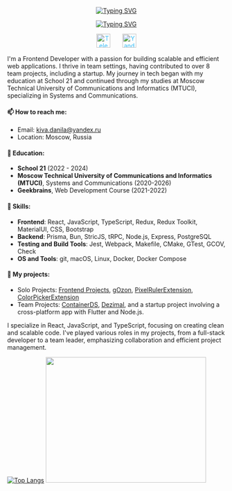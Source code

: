 <p align="center">
<a href="https://github.com/noshackleshot"><img src="https://readme-typing-svg.demolab.com?font=roboto&weight=700&duration=0.1&pause=2000&center=true&vCenter=true&repeat=false&width=435&lines=%D0%9F%D1%80%D0%B8%D0%B2%D0%B5%D1%82!+%D0%9C%D0%B5%D0%BD%D1%8F+%D0%B7%D0%BE%D0%B2%D1%83%D1%82+%D0%9A%D0%B8%D0%B2%D0%B0+%D0%94%D0%B0%D0%BD%D0%B8%D0%BB%D0%B0." alt="Typing SVG" /></a>
</p>

<p align="center">
     <a href="https://github.com/noshackleshot"><img src="https://readme-typing-svg.demolab.com?font=roboto&weight=700&duration=3000&pause=2000&center=true&vCenter=true&width=435&lines=%D0%92%D1%81%D0%B5%D0%B3%D0%B4%D0%B0+%D1%81%D1%82%D1%80%D0%B5%D0%BC%D0%BB%D1%8E%D1%81%D1%8C+%D0%BA+%D1%81%D0%BE%D0%B2%D0%B5%D1%80%D1%88%D0%B5%D0%BD%D1%81%D1%82%D0%B2%D1%83.;%D0%A4%D1%83%D0%BB%D0%BB%D1%81%D1%82%D0%B5%D0%BA+%D1%80%D0%B0%D0%B7%D1%80%D0%B0%D0%B1%D0%BE%D1%82%D1%87%D0%B8%D0%BA.;%D0%A0%D0%B0%D0%B7%D1%80%D0%B0%D0%B1%D0%B0%D1%82%D1%8B%D0%B2%D0%B0%D1%8E+%D0%BF%D1%80%D0%B8%D0%BB%D0%BE%D0%B6%D0%B5%D0%BD%D0%B8%D1%8F+%D0%B1%D0%BE%D0%BB%D0%B5%D0%B5+3%D1%85+%D0%BB%D0%B5%D1%82.;React%2C+Node.js%2C+Typescript+-+one+love.;%D0%9E%D0%BF%D1%8B%D1%82+%D1%80%D0%B0%D0%B1%D0%BE%D1%82%D1%8B+%D0%B2+Agile-%D0%BA%D0%BE%D0%BC%D0%B0%D0%BD%D0%B4%D0%B0%D1%85." alt="Typing SVG" /></a>
</p>

<p align="center">
  <a href="https://t.me/no_shackleshot" style="color: #36BCF7FF;"><img width="32px" alt="Telegram" title="Telegram" src="https://cdn-icons-png.flaticon.com/512/2111/2111646.png"/></a>
  &#8287;&#8287;&#8287;&#8287;&#8287;
  <a href="mailto:kiva.danila@yandex.ru" style="color: #36BCF7FF;"><img width="32px" alt="Yandex Mail" title="Yandex Mail" src="https://cdn-icons-png.flaticon.com/512/14026/14026792.png"/></a>
</p>
I'm a Frontend Developer with a passion for building scalable and efficient web applications. I thrive in team settings, having contributed to over 8 team projects, including a startup. My journey in tech began with my education at School 21 and continued through my studies at Moscow Technical University of Communications and Informatics (MTUCI), specializing in Systems and Communications. 

#### 📫 How to reach me:
- Email: [kiva.danila@yandex.ru](mailto:kiva.danila@yandex.ru)
- Location: Moscow, Russia

#### 🌱 Education:
- **School 21** (2022 - 2024)
- **Moscow Technical University of Communications and Informatics (MTUCI)**, Systems and Communications (2020-2026)
- **Geekbrains**, Web Development Course (2021-2022)

#### 💼 Skills:
- **Frontend**: React, JavaScript, TypeScript, Redux, Redux Toolkit, MaterialUI, CSS, Bootstrap
- **Backend**: Prisma, Bun, StricJS, tRPC, Node.js, Express, PostgreSQL
- **Testing and Build Tools**: Jest, Webpack, Makefile, CMake, GTest, GCOV, Check
- **OS and Tools**: git, macOS, Linux, Docker, Docker Compose

#### 🔭 My projects:
- Solo Projects: [Frontend Projects](https://github.com/dan8782/FrontendProjects), [gOzon](https://github.com/dan8782/gOzon), [PixelRulerExtension](https://github.com/dan8782/PixelRulerExtension), [ColorPickerExtension](https://github.com/dan8782/ColorPickerExtension)
- Team Projects: [ContainerDS](https://github.com/dan8782/containerds), [Dezimal](https://github.com/dan8782/dezimal), and a startup project involving a cross-platform app with Flutter and Node.js.

I specialize in React, JavaScript, and TypeScript, focusing on creating clean and scalable code. I've played various roles in my projects, from a full-stack developer to a team leader, emphasizing collaboration and efficient project management.

[![Top Langs](https://github-readme-stats.vercel.app/api/top-langs/?username=dan8782)](https://github.com/dan8782/github-readme-stats)
<img src="https://github.com/dan8782/dan8782/assets/76818976/bc1596d6-4c0a-4b7f-80b6-2cbf42bbb80c" width="370" height="290">
